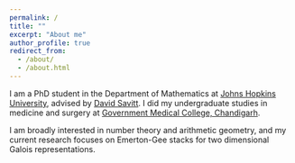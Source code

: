 ```yaml
---
permalink: /
title: ""
excerpt: "About me"
author_profile: true
redirect_from: 
  - /about/
  - /about.html
---
```



I am a PhD student in the Department of Mathematics at [Johns Hopkins University](https://mathematics.jhu.edu/), advised by [David Savitt](https://math.jhu.edu/~savitt/). I did my undergraduate studies in medicine and surgery at [Government Medical College, Chandigarh](http://gmch.gov.in/).

I am broadly interested in number theory and arithmetic geometry, and my current research focuses on Emerton-Gee stacks for two dimensional Galois representations.